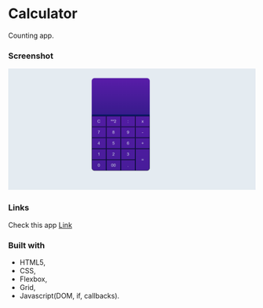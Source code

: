 # Calculator
Counting app. 

### Screenshot 


![ScreenShot](./img/calculator%20prntscr.png)

### Links 

Check this app [Link](https://domdzia.github.io/paper-stone-scissor/)


### Built with 

- HTML5, 
- CSS, 
- Flexbox, 
- Grid,
- Javascript(DOM, if, callbacks).